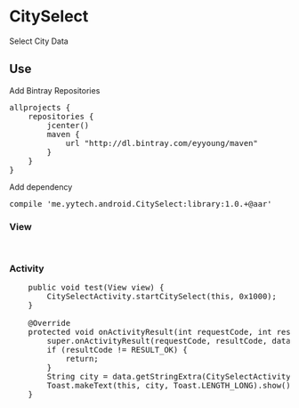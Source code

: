 # CitySelect
Select City Data

## Use
Add Bintray Repositories
<pre>
allprojects {
    repositories {
        jcenter()
        maven {
            url "http://dl.bintray.com/eyyoung/maven"
        }
    }
}
</pre>

Add dependency
<pre>
compile 'me.yytech.android.CitySelect:library:1.0.+@aar'
</pre>

### View

<pre>
<me.yytech.cityselect.library.CityListView
        android:id="@+id/vCity"
        android:layout_width="match_parent"
        android:layout_height="match_parent"/>
</pre>

### Activity

<pre>
    public void test(View view) {
        CitySelectActivity.startCitySelect(this, 0x1000);
    }

    @Override
    protected void onActivityResult(int requestCode, int resultCode, Intent data) {
        super.onActivityResult(requestCode, resultCode, data);
        if (resultCode != RESULT_OK) {
            return;
        }
        String city = data.getStringExtra(CitySelectActivity.RESULT_CITY);
        Toast.makeText(this, city, Toast.LENGTH_LONG).show();
    }
</pre>